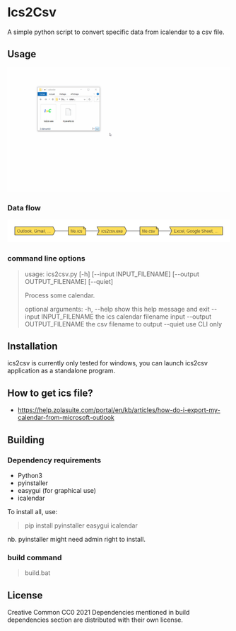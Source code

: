 # Ics2Csv
A simple python script to convert specific data from icalendar to a csv file.
## Usage
![demo_animation](./misc/demo.gif)

### Data flow
![data processing workflow](./misc/ics2csv_data_processing.png)

### command line options
>usage: ics2csv.py [-h] [--input INPUT_FILENAME] [--output OUTPUT_FILENAME] [--quiet]
>
>Process some calendar.
>
>optional arguments:
>  -h, --help            show this help message and exit
>  --input INPUT_FILENAME
>                        the ics calendar filename input
>  --output OUTPUT_FILENAME
>                        the csv filename to output
>  --quiet               use CLI only

## Installation
ics2csv is currently only tested for windows, you can launch ics2csv application as a standalone program.

## How to get ics file?
- https://help.zolasuite.com/portal/en/kb/articles/how-do-i-export-my-calendar-from-microsoft-outlook

## Building
### Dependency requirements
- Python3
- pyinstaller
- easygui (for graphical use)
- icalendar

To install all, use:
> pip install pyinstaller easygui icalendar

nb. pyinstaller might need admin right to install.

<!---
//diagram code for nomnoml
#direction: right
#fill: #ffde59
#arrowSize: 0.5
#lineWidth: 1.5
#title: ics2csv_data_processing
#spacing: 50

[<sender>Outlook, Gmail, ...]
[<transceiver>ics2csv.exe]
[<note>file.ics]
[<note>file.csv]
[<receiver>Excel, Google Sheet, ...]
[Outlook, Gmail, ...]-[file.ics]
[file.ics]-[ics2csv.exe]
[ics2csv.exe]-[file.csv]
[file.csv]-[Excel, Google Sheet, ...]
)
-->
### build command
>build.bat

## License
Creative Common CC0 2021
Dependencies mentioned in build dependencies section are distributed with their own license.
